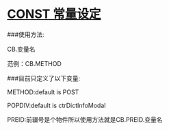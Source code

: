 [CONST 常量设定](https://github.com/chenshuxian/comming/blob/master/main/webapp/js/const.js)
=========================================
###使用方法:

CB.变量名 

范例：CB.METHOD 

###目前只定义了以下变量:

METHOD:default is POST

POPDIV:default is ctrDictInfoModal

PREID:前辍号是个物件所以使用方法就是CB.PREID.变量名
